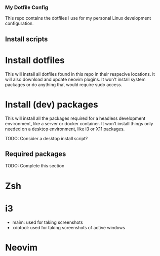 ### My Dotfile Config

This repo contains the dotfiles I use for my personal Linux development configuration.

## Install scripts

# Install dotfiles

This will install all dotfiles found in this repo in their respecive locations. It will also download and update neovim plugins. It won't install system packages or do anything that would require sudo access.

# Install (dev) packages

This will install all the packages required for a headless development environment, like a server or docker container. It won't install things only needed on a desktop environment, like i3 or X11 packages.

TODO: Consider a desktop install script?

## Required packages

TODO: Complete this section

# Zsh

# i3

- maim: used for taking screenshots
- xdotool: used for taking screenshots of active windows

# Neovim

